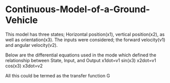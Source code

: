 # Continuous-Model-of-a-Ground-Vehicle

This model has three states; Horizontal position(x1), vertical position(x2), as well as orientation(x3). The inputs were considered; the forward velocity(v1) and angular velocity(v2).

Below are the differential equations used in the mode which defined the relationship between State, Input, and Output 
x1dot=v1 sin(x3)
x2dot=v1 cos(x3)
x3dot=v2

All this could be termed as the transfer function G
